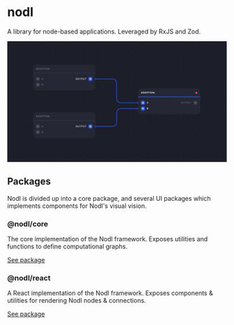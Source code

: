 # nodl

A library for node-based applications. Leveraged by RxJS and Zod.

![Visual representation of a nodl](assets/nodl.png?raw=true)

## Packages

Nodl is divided up into a core package, and several UI packages which implements components for Nodl's visual vision.

### @nodl/core

The core implementation of the Nodl framework. Exposes utilities and functions to define computational graphs.

[See package](packages/core)

### @nodl/react

A React implementation of the Nodl framework. Exposes components & utilities for rendering Nodl nodes & connections.

[See package](packages/react)
